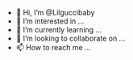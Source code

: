 - 👋 Hi, I’m @Lilguccibaby
- 👀 I’m interested in ...
- 🌱 I’m currently learning ...
- 💞️ I’m looking to collaborate on ...
- 📫 How to reach me ...

<!---
Lilguccibaby/Lilguccibaby is a ✨ special ✨ repository because its `README.md` (this file) appears on your GitHub profile.
You can click the Preview link to take a look at your changes.
--->
